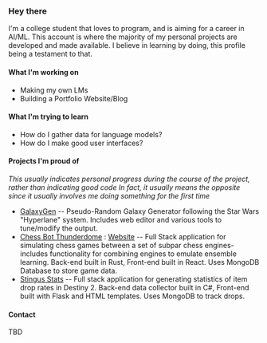 ### Hey there
I'm a college student that loves to program, and is aiming for a career in AI/ML. This account is where the majority of my personal projects are developed and made available. I believe in learning by doing, this profile being a testament to that. 

#### What I'm working on
 - Making my own LMs
 - Building a Portfolio Website/Blog

#### What I'm trying to learn
 - How do I gather data for language models?
 - How do I make good user interfaces?

#### Projects I'm proud of
_This usually indicates personal progress during the course of the project, rather than indicating good code_
_In fact, it usually means the opposite since it usually involves me doing something for the first time_
  - [GalaxyGen](https://github.com/Bytestorm5/GalaxyGen)
  -- Pseudo-Random Galaxy Generator following the Star Wars "Hyperlane" system. Includes web editor and various tools to tune/modify the output.
  - [Chess Bot Thunderdome](https://github.com/Bytestorm5/ChessBot-Thunderdome) : [Website](https://thunderdome.yeruman.dev/)
  -- Full Stack application for simulating chess games between a set of subpar chess engines- includes functionality for combining engines to emulate ensemble learning. Back-end built in Rust, Front-end built in React. Uses MongoDB Database to store game data.
  - [Stingus Stats](https://stingus.yeruman.dev/)
  -- Full stack application for generating statistics of item drop rates in Destiny 2. Back-end data collector built in C#, Front-end built with Flask and HTML templates. Uses MongoDB to track drops.

#### Contact
TBD
<!--
**Bytestorm5/Bytestorm5** is a ✨ _special_ ✨ repository because its `README.md` (this file) appears on your GitHub profile.

Here are some ideas to get you started:

- 🔭 I’m currently working on ...
- 🌱 I’m currently learning ...
- 👯 I’m looking to collaborate on ...
- 🤔 I’m looking for help with ...
- 💬 Ask me about ...
- 📫 How to reach me: ...
- 😄 Pronouns: ...
- ⚡ Fun fact: ...
-->
